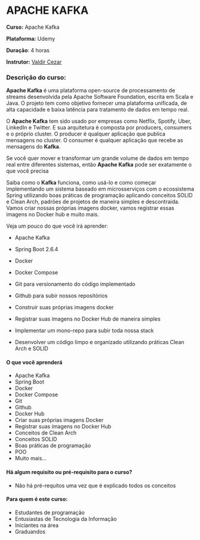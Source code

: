 # APACHE KAFKA

**Curso:** Apache Kafka

**Plataforma:** Udemy

**Duração**: 4 horas

**Instrutor:** [Valdir Cezar](https://www.udemy.com/user/valdir-cezar-de-jesus-4/)


### Descrição do curso:
**Apache Kafka**  é uma plataforma open-source de processamento de streams desenvolvida pela Apache Software Foundation, escrita em Scala e Java. O projeto tem como objetivo fornecer uma plataforma unificada, de alta capacidade e baixa latência para tratamento de dados em tempo real.

O  **Apache Kafka**  tem sido usado por empresas como Netflix, Spotify, Uber, LinkedIn e Twitter. E sua arquitetura é composta por producers, consumers e o próprio cluster. O producer é qualquer aplicação que publica mensagens no cluster. O consumer é qualquer aplicação que recebe as mensagens do  **Kafka**.

Se você quer mover e transformar um grande volume de dados em tempo real entre diferentes sistemas, então  **Apache Kafka**  pode ser exatamente o que você precisa

Saiba como o  **Kafka**  funciona, como usá-lo e como começar implementando um sistema baseado em microsserviços com o ecossistema Spring utilizando boas práticas de programação aplicando conceitos SOLID e Clean Arch, padrões de projetos de maneira simples e descontraida. Vamos criar nossas próprias imagens docker, vamos registrar essas imagens no Docker hub e muito mais.

  

Veja um pouco do que você irá aprender:

  

-   Apache Kafka
    
-   Spring Boot 2.6.4
    
-   Docker
    
-   Docker Compose
    
-   Git para versionamento do código implementado
    
-   Github para subir nossos repositórios
    
-   Construir suas próprias imagens docker
    
-   Registrar suas imagens no Docker Hub de maneira simples
    
-   Implementar um mono-repo para subir toda nossa stack
    
-   Desenvolver um código limpo e organizado utilizando práticas Clean Arch e SOLID
    

#### O que você aprenderá

-   Apache Kafka
-   Spring Boot
-   Docker
-   Docker Compose
-   Git
-   Github
-   Docker Hub
-   Criar suas próprias imagens Docker
-   Registrar suas imagens no Docker Hub
-   Conceitos de Clean Arch
-   Conceitos SOLID
-   Boas práticas de programação
-   POO
-   Muito mais...

#### Há algum requisito ou pré-requisito para o curso?

-   Não há pré-requitos uma vez que é explicado todos os conceitos

#### Para quem é este curso:

-   Estudantes de programação
-   Entusiastas de Tecnologia da Informação
-   Iniciantes na área
-   Graduandos
